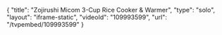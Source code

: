 {
    "title": "Zojirushi Micom 3-Cup Rice Cooker &amp; Warmer",
    "type": "solo",
    "layout": "iframe-static",
    "videoId": "109993599",
    "url": "\/tvpembed\/109993599"
}